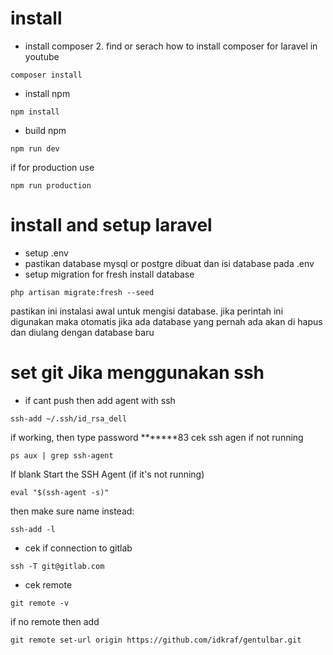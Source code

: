 # install
- install composer 2. find or serach how to install composer for laravel in youtube
```
composer install
```
- install npm
```
npm install
```
- build npm
```
npm run dev
```
if for production use
```
npm run production
```

# install and setup laravel
- setup .env
- pastikan database mysql or postgre dibuat dan isi database pada .env
- setup migration for fresh install database
```
php artisan migrate:fresh --seed
```
pastikan ini instalasi awal untuk mengisi database. jika perintah ini digunakan maka otomatis jika ada database yang pernah ada akan di hapus dan diulang dengan database baru

# set git Jika menggunakan ssh
- if cant push then add agent with ssh
```
ssh-add ~/.ssh/id_rsa_dell
```
if working, then type password  *******83
cek ssh agen if not running
```
ps aux | grep ssh-agent
```
If blank Start the SSH Agent (if it's not running)
```
eval "$(ssh-agent -s)"
```
then make sure name instead:
```
ssh-add -l
```

- cek if connection to gitlab
```
ssh -T git@gitlab.com
```

- cek remote
```
git remote -v
```
if no remote then add 
```
git remote set-url origin https://github.com/idkraf/gentulbar.git
```
